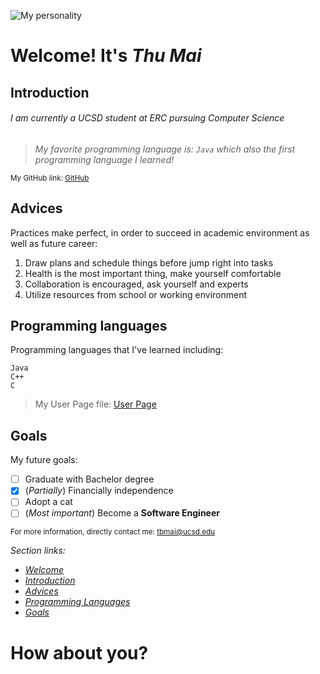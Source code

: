 ![My personality](https://d17fnq9dkz9hgj.cloudfront.net/uploads/2018/03/Scottish-Fold_01.jpg)
# **Welcome! It's *Thu Mai***
## Introduction
###### I am currently a UCSD student at ERC pursuing Computer Science
> *My favorite programming language is: ``` Java ``` which also the first programming language I learned!*

<sub>My GitHub link: [GitHub](https://github.com/maibaothu)
## Advices
Practices make perfect, in order to succeed in academic environment as well as future career:
1. Draw plans and schedule things before jump right into tasks
2. Health is the most important thing, make yourself comfortable
3. Collaboration is encouraged, ask yourself and experts 
4. Utilize resources from school or working environment
## Programming languages
Programming languages that I've learned including:
```
Java
C++
C
```
> My User Page file: [User Page](README.md)
## Goals
My future goals:
- [ ] Graduate with Bachelor degree
- [x] \(*Partially*) Financially independence
- [ ] Adopt a cat
- [ ] \(*Most important*) Become a **Software Engineer**

<sup> For more information, directly contact me: tbmai@ucsd.edu

*Section links:*
  - [*Welcome*](https://github.com/maibaothu/cse-110-project/edit/new/index.md#welcome-its-thu-mai)
  - [*Introduction*](https://github.com/maibaothu/cse-110-project/edit/new/index.md#introduction)
  - [*Advices*](https://github.com/maibaothu/cse-110-project/edit/new/index.md#advices)
  - [*Programming Languages*](https://github.com/maibaothu/cse-110-project/edit/new/index.md#programming-languages)
  - [*Goals*](https://github.com/maibaothu/cse-110-project/edit/new/index.md#goals)
  
# How about you?
  
